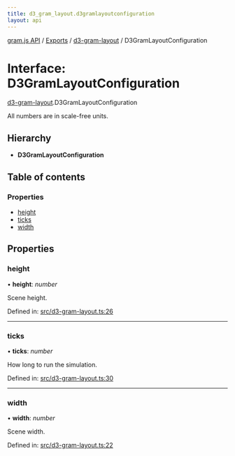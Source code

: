 ```yaml
---
title: d3_gram_layout.d3gramlayoutconfiguration
layout: api
---
```


[gram.js API](../README.md) / [Exports](../modules.md) / [d3-gram-layout](../modules/d3_gram_layout.md) / D3GramLayoutConfiguration

# Interface: D3GramLayoutConfiguration

[d3-gram-layout](../modules/d3_gram_layout.md).D3GramLayoutConfiguration

All numbers are in scale-free units.

## Hierarchy

* **D3GramLayoutConfiguration**

## Table of contents

### Properties

- [height](d3_gram_layout.d3gramlayoutconfiguration.md#height)
- [ticks](d3_gram_layout.d3gramlayoutconfiguration.md#ticks)
- [width](d3_gram_layout.d3gramlayoutconfiguration.md#width)

## Properties

### height

• **height**: *number*

Scene height.

Defined in: [src/d3-gram-layout.ts:26](https://github.com/gram-data/d3-gram/blob/3dd6a0d/src/d3-gram-layout.ts#L26)

___

### ticks

• **ticks**: *number*

How long to run the simulation.

Defined in: [src/d3-gram-layout.ts:30](https://github.com/gram-data/d3-gram/blob/3dd6a0d/src/d3-gram-layout.ts#L30)

___

### width

• **width**: *number*

Scene width.

Defined in: [src/d3-gram-layout.ts:22](https://github.com/gram-data/d3-gram/blob/3dd6a0d/src/d3-gram-layout.ts#L22)
